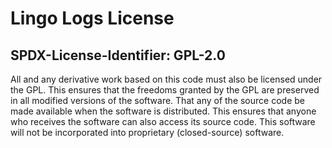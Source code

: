 # Lingo Logs License

## SPDX-License-Identifier: GPL-2.0
All and any derivative work based on this code must also be licensed under the GPL. This ensures that the freedoms granted by the GPL are preserved in all modified versions of the software.
That any of the source code be made available when the software is distributed. This ensures that anyone who receives the software can also access its source code.
This software will not be incorporated into proprietary (closed-source) software.